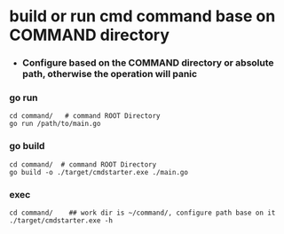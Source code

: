 # build or run cmd command base on COMMAND directory
- ### Configure based on the COMMAND directory or absolute path, otherwise the operation will panic

### go run
```shell
cd command/   # command ROOT Directory
go run /path/to/main.go
```

### go build
```shell
cd command/  # command ROOT Directory
go build -o ./target/cmdstarter.exe ./main.go 
```

### exec
```shell
cd command/    ## work dir is ~/command/, configure path base on it
./target/cmdstarter.exe -h
```